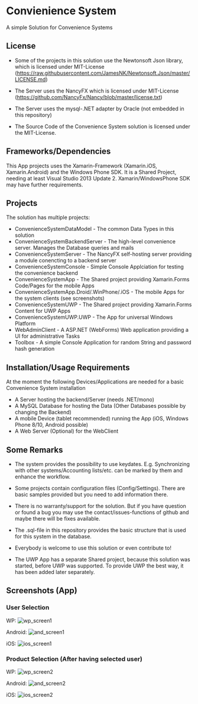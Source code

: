 # Convienience System
A simple Solution for Convenience Systems

## License
* Some of the projects in this solution use the Newtonsoft Json library, which is licensed under MIT-License (https://raw.githubusercontent.com/JamesNK/Newtonsoft.Json/master/LICENSE.md)
* The Server uses the NancyFX which is licensed under MIT-License (https://github.com/NancyFx/Nancy/blob/master/license.txt)
* The Server uses the mysql-.NET adapter by Oracle (not embedded in this repository)

* The Source Code of the Convenience System solution is licensed under the MIT-License.

## Frameworks/Dependencies
This App projects uses the Xamarin-Framework (Xamarin.iOS, Xamarin.Android) and the Windows Phone SDK.
It is a Shared Project, needing at least Visual Studio 2013 Update 2. Xamarin/WindowsPhone SDK may have further requirements.

## Projects
The solution has multiple projects:
* ConvenienceSystemDataModel - The common Data Types in this solution
* ConvenienceSystemBackendServer - The high-level convenience server. Manages the Database queries and mails
* ConvenienceSystemServer - The NancyFX self-hosting server providing a module conencting to a backend server
* ConvenienceSystemConsole - Simple Console Applciation for testing the convenience backend
* ConvenienceSystemApp - The Shared project providing Xamarin.Forms Code/Pages for the mobile Apps
* ConvenienceSystemApp.Droid/.WinPhone/.iOS - The mobile Apps for the system clients (see screenshots)
* ConvenienceSystemUWP - The Shared project providing Xamarin.Forms Content for UWP Apps
* ConvenienceSystemUWP.UWP - The App for universal Windows Platform
* WebAdminClient - A ASP.NET (WebForms) Web application providing a UI for administrative Tasks
* Toolbox - A simple Console Application for random String and password hash generation

## Installation/Usage Requirements
At the moment the following Devices/Applications are needed for a basic Convenience System installation

* A Server hosting the backend/Server (needs .NET/mono)
* A MySQL Database for hosting the Data (Other Databases possible by changing the Backend)
* A mobile Device (tablet recommended) running the App (iOS, Windows Phone 8/10, Android possible)
* A Web Server (Optional) for the WebClient

## Some Remarks

* The system provides the possibility to use keydates. E.g. Synchronizing with other systems/Accounting lists/etc. can be marked by them and enhance the workflow.

* Some projects contain configuration files (Config/Settings). There are basic samples provided but you need to add information there.

* There is no warranty/support for the solution. But if you have question or found a bug you may use the contact/issues-functions of github and maybe there will be fixes available.

* The .sql-file in this repository provides the basic structure that is used for this system in the database.

* Everybody is welcome to use this solution or even contribute to!

* The UWP App has a separate Shared project, because this solution was started, before UWP was supported. To provide UWP the best way, it has been added later separately.

## Screenshots (App)

### User Selection

WP:
![wp_screen1](https://cloud.githubusercontent.com/assets/1534703/9212604/b4dffafa-408a-11e5-820d-62141ab286dc.png)

Android:
![and_screen1](https://cloud.githubusercontent.com/assets/1534703/9212608/c07ba7d8-408a-11e5-8f36-50745112ebe2.png)

iOS:
![ios_screen1](https://cloud.githubusercontent.com/assets/1534703/9212610/c07dea34-408a-11e5-9b9e-f91a64de2785.png)

### Product Selection (After having selected user)

WP:
![wp_screen2](https://cloud.githubusercontent.com/assets/1534703/9212607/b838caa6-408a-11e5-8297-7ad04469eb87.png)

Android:
![and_screen2](https://cloud.githubusercontent.com/assets/1534703/9212609/c07cef8a-408a-11e5-9216-65e78a0435aa.png)

iOS:
![ios_screen2](https://cloud.githubusercontent.com/assets/1534703/9212611/c0820b82-408a-11e5-9b62-83b349aacd22.png)